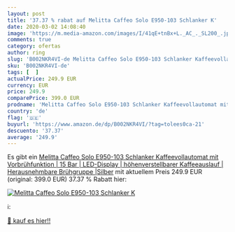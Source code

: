 ```yaml
---
layout: post
title: '37.37 % rabat auf Melitta Caffeo Solo E950-103 Schlanker K'
date: 2020-03-02 14:08:40
image: 'https://m.media-amazon.com/images/I/41qE+tnBx+L._AC_._SL200_.jpg'
comments: true
category: ofertas
author: ring
slug: 'B002NKR4VI-de Melitta Caffeo Solo E950-103 Schlanker Kaffeevollautomat...'
sku: 'B002NKR4VI-de'
tags: [  ]
actualPrice: 249.9 EUR
currency: EUR
price: 249.9
comparePrice: 399.0 EUR
prodname: 'Melitta Caffeo Solo E950-103 Schlanker Kaffeevollautomat mit Vorbrühfunktion | 15 Bar | LED-Display | höhenverstellbarer Kaffeeauslauf | Herausnehmbare Brühgruppe |Silber'
country: 'de'
flag: '🇩🇪'
buyurl: 'https://www.amazon.de/dp/B002NKR4VI/?tag=tolees0ca-21'
descuento: '37.37'
average: '249.9'
---
```


Es gibt ein [Melitta Caffeo Solo E950-103 Schlanker Kaffeevollautomat mit Vorbrühfunktion | 15 Bar | LED-Display | höhenverstellbarer Kaffeeauslauf | Herausnehmbare Brühgruppe |Silber](https://www.amazon.de/dp/B002NKR4VI/?tag=tolees0ca-21) mit aktuellem Preis 249.9 EUR (original: 399.0 EUR) 37.37 % Rabatt hier:

[![Melitta Caffeo Solo E950-103 Schlanker K](https://m.media-amazon.com/images/I/41qE+tnBx+L._AC_._SL200_.jpg)](https://www.amazon.de/dp/B002NKR4VI/?tag=tolees0ca-21)

ℹ️:


[🛒 kauf es hier!!](https://www.amazon.de/dp/B002NKR4VI/?tag=tolees0ca-21)

